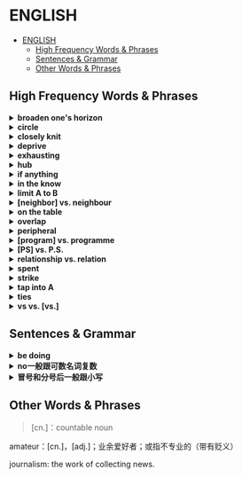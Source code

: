 # ENGLISH

- [ENGLISH](#english)
  - [High Frequency Words & Phrases](#high-frequency-words--phrases)
  - [Sentences & Grammar](#sentences--grammar)
  - [Other Words & Phrases](#other-words--phrases)

## High Frequency Words & Phrases

<details>
<summary><b>broaden one's horizon</b></summary>

- 增长某人的见识
  - > I suppose if anything, it's a good way to broaden my horizons.
    - 我想这至少是一个长见识的好方法。

</details>

<details>
<summary><b>circle</b></summary>

- > travel in the same circles
  - 处在同一个圈子里
  - > I guess there is a lot of information overlap among my friends and family since we all travel in the same circles.
- > widen your circle

</details>

<details>
<summary><b>closely knit</b></summary>

- 紧密联系
  - > If your network is too closely knit, you could be depriving yourself of valuable information coming from peripheral networks.

</details>

<details>
<summary><b>deprive</b></summary>

- deprive of A
  - 剥夺A
  - > Getting deprived of interactions with peers might lead to less developed social skills.
- deprive A of B
  - 从A身上剥夺B
  - > If your network is too closely knit, you could be depriving yourself of valuable information coming from peripheral networks.
  - > If you work too hard, you're depriving yourself of downtime.
- 当形容词
  - > Being sleep/oxygen/education deprived
  - > She suffered minor oxygen deprivation [n.] during the fire.

</details>

<details>
<summary><b>exhausting</b></summary>

- 疲惫
  - > A: I depend a lot on my network of weak ties. B: That sounds exhausting.

</details>

<details>
<summary><b>hub</b></summary>

- 核心，中心
  - > I found that attending conferences really helped me to tap into network hubs.
  - > New York is the hub of the stock market.

</details>

<details>
<summary><b>if anything</b></summary>

- 如果一定要说（有什么区别）的话（不确定）
  - > I suppose if anything, it's a good way to broaden my horizons.
    - 我想这至少是一个长见识的好方法。

</details>

<details>
<summary><b>in the know</b></summary>

- 知情，百事通
  - > Jim, you strike me as a guy who's always in the know.

</details>

<details>
<summary><b>limit A to B</b></summary>

- 将A限制为B
  - > When we limit our networks to only our strong ties, we're leaving a lot of potential value on the table.

</details>

<details>
<summary><b>[neighbor] vs. neighbour</b></summary>

neighbor用于美式英语。

</details>

<details>
<summary><b>on the table</b></summary>

- 可利用的（字面意思：放在桌上，想拿自取）
  - > I depend a lot on my network of weak ties. It's not always easy, but when we limit our networks to only our strong ties, we're leaving a lot of potential value on the table.
  - > Is it a new promotion on the table?
    - Is that being offered?
- 还在商议（进行中）
  - > It's still on the table.
  - > Giving me that promotion was never really on the table, was it?
    - 从没有真正考虑过给我升职
  - > Well should you ever decide to give it another thought, the offer is still on the table.
    - 如果你还想再考虑下，那么这个提议仍然有效。
- 坐视不管
  - > You shouldn't just leave them on the table.

</details>

<details>
<summary><b>overlap</b></summary>

- 重叠
  - > I guess there is a lot of information overlap [n.] among my friends and family since we all travel in the same circles.
  - > Venn diagrams are composed of overlapping [adj.] circles.
  - > Back when our schedules overlapped [v.], I used to run into him everyday.

</details>

<details>
<summary><b>peripheral</b></summary>

- 外围的，非核心的
  - > If your network is too closely knit, you could be depriving yourself of valuable information coming from peripheral networks.
  - > They come from the periphery [n.], but there's still value to be found here.
  - > Temporary loss of peripheral vision.
    - 周边视觉暂失
  - > Connecting peripheral devices to a computer is most often done by using the USB port.
    - 外部设备

</details>

<details>
<summary><b>[program] vs. programme</b></summary>

- program用于美式英语；programme用于英式英语。
- 对于计算机领域，program最佳。

</details>

<details>
<summary><b>[PS] vs. P.S.</b></summary>

[[ref]](https://www.grammarly.com/blog/what-does-ps-mean/)

- 首先一定是大写的（capitalized）。
- Cambridge Dictionary说：PS是英式写法，P.S.（加了periods）是美式写法；但*The Chicago Manual of Style*也推荐PS。
- ref给出的建议是：用PS，不加任何标点符号。
  - > PS Please show your friends this letter and the enclosed leaflet.

</details>

<details>
<summary><b>relationship vs. relation</b></summary>

[[ref]](http://www.kwuntung.net/tthp/topics/vocab/relationship.htm)

- relationship更强调情感，relation更强调工作。
- 国与国正式邦交，一定用复数relations。
  - > Canada and Britain have established diplomatic relations with North Korea.
- 国与国、人与人的一般关系，可以用复数relations或可数的relationship，工作方面倾向于前者，情感方面倾向于后者。
  - > We seek to improve relations between our two countries.
  - > The Chinese President has said the China will maintain its traditional friendly relationship with Bangladesh.
  - > Relations between workers and management are generally good.
  - > She has a close relationship with her daughter.
- 物与物的关系，两个词没区别。
- **bear no/little relation/relationship to sth**是固定搭配，表示“与sth关系不大”。
  - > The lessons bear little relationship to the children's actual needs.
  - > The fee they are offering bears no relation to the amount of work involved.
- 情侣关系也是感情关系，用可数的relationship。
  - > She doesn't really want a relationship with me.
- **sexual relationship**是固定搭配，不用relation。
  - > He's never had a sexual relationship before.
- **blood relation/relative**是固定搭配，指有血缘关系的人。
  - > He could be the next-door neighbor, a friend, a blood relation.
- 还有种族关系，劳资关系，公共关系，都用relation。
  - > We need to do more to promote good race relations.
  - > Nationalization in the transport industries produced neither outstanding industrial relations nor employee commitment.
- **public relations exercise**指公关工作。
  - > It has been a public relations exercise for this week's by-elections.

</details>

<details>
<summary><b>spent</b></summary>

- 消耗殆尽的
  - > I'm spent just making sure my friends and family are happy.

</details>

<details>
<summary><b>strike</b></summary>

- （人，点子等）给A造成某种印象。
  - > Jim, you strike me as a guy who's always in the know.
  - > That strikes me as a bad idea.
  - > That idea is very "striking".

</details>

<details>
<summary><b>tap into A</b></summary>

- 打入、深入A
  - > I found that attending conferences really helped me to tap into network hubs.

</details>

<details>
<summary><b>ties</b></summary>

- 关系
  - network of weak ties：弱关系网；认识的人，但关系不强。
  - strong ties

</details>

<details>
<summary><b>vs vs. [vs.]</b></summary>

哈哈哈这个标题已经暴露了我的偏好了。

[[ref]](https://english.stackexchange.com/questions/5392/how-should-i-abbreviate-versus)

vs.更常用。

</details>

## Sentences & Grammar

<details>
<summary><b>be doing</b></summary>

- 将会
  - > I depend a lot on my network of weak ties. It's not always easy, but when we limit our networks to only our strong ties, we're leaving a lot of potential value on the table.

</details>

<details>
<summary><b>no一般跟可数名词复数</b></summary>

[[ref]](https://englishlessonsbrighton.co.uk/followed-singular-plural-noun/)

- 对于不可数名词，显然是单数。
- 用单数的常用搭配
  - no idea，no time，no doubt，no amount，no reason，no need，no problem，no way，no point，no use，no way，no evidence
  - > There’s no time left, we have to go.
  - > No need to thank me, it was my pleasure.
  - > I have no idea what the answer is.
- 对于可数名词，一般是复数。
  - > No dogs allowed.
- 在逻辑上，单数有时更合理；或者有时我们就是在谈特定单一事物。
  - > I have no wife.
- 单数更适合于一些强调的场合。
  - > No player has won this award more than once.
  - > No man is happy without chocolate.

PS zero总是跟复数，如zero people，zero degrees。

PS any总是跟复数或不可数名词，如：
> Do we have any beer/glasses?

</details>

<details>
<summary><b>冒号和分号后一般跟小写</b></summary>

通常跟小写。
> The commercials had one message: the geeks shall inherit the earth.

</details>

## Other Words & Phrases

> [cn.]：countable noun

amateur：[cn.]，[adj.]；业余爱好者；或指不专业的（带有贬义）

journalism: the work of collecting news.
